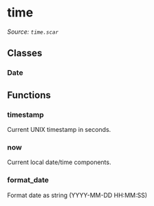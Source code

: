 # time

*Source: `time.scar`*

## Classes

### Date


## Functions

### timestamp

Current UNIX timestamp in seconds.

### now

Current local date/time components.

### format_date

Format date as string (YYYY-MM-DD HH:MM:SS)


